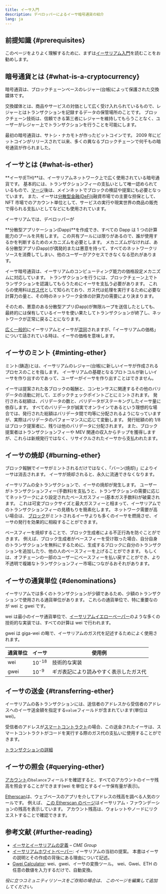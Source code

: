 ```yaml
---
title: イーサ入門
description: デベロッパーによるイーサ暗号通貨の紹介
lang: ja
---
```


## 前提知識 {#prerequisites}

このページをよりよく理解するために、まずは[イーサリアム入門](/developers/docs/intro-to-nexus/)を読むことをお勧めします。

## 暗号通貨とは {#what-is-a-cryptocurrency}

暗号通貨は、ブロックチェーンベースのレジャー(台帳)によって保護された交換媒体です。

交換媒体とは、商品やサービスの対価として広く受け入れられているもので、レジャーとはトランザクションを記録するデータの保管場所のことです。 ブロックチェーン技術は、信頼できる第三者にレジャーを維持してもらうことなく、ユーザーがレジャー上でトランザクションを行うことを可能にします。

最初の暗号通貨は、サトシ・ナカモトが作ったビットコインです。 2009 年にビットコインがリリースされて以来、多くの異なるブロックチェーンで何千もの暗号通貨が作られました。

## イーサとは {#what-is-ether}

**イーサ(ETH)**は、イーサリアムネットワーク上で広く使用されている暗号通貨です。 基本的には、トランザクションフィーの支払いとして唯一認められているもので、[マージ](/upgrades/merge)後は、メインネットでブロックの検証や提案にも必要となっています。 また、イーサは[分散型金融(DeFi)i](/defi)融資市場での主要な担保として、NFT 市場でのアカウント単位として、サービスの実行や現実世界の商品の販売で得られる支払いとしてなどにも使用されています。

イーサリアムでは、デベロッパーが

**分散型アプリケーション(Dapp)**を作成でき、すべての Dapp は 1 つの計算能力のプールを共有します。 この共有プールには限りがあるので、誰が使用するかを判断するためのメカニズムを必要とします。 メカニズムがなければ、ある分散型アプリ(Dapp)が偶発的または悪意を持って、すべてのネットワークリソースを消費してしまい、他のユーザーがアクセスできなくなる恐れがあります。

イーサ暗号通貨は、イーサリアムのコンピューティング能力の価格設定メカニズムに対応しています。 トランザクションを行うには、ブロックチェーン上でトランザクションを認識してもらうためにイーサを支払う必要があります。 これらの使用料は[ガス代](/developers/docs/gas/)として知られており、ガス代は処理を実行するために必要な計算力の量と、その時のネットワーク全体の計算力の需要により決まります。

そのため、悪意のある分散型アプリ(Dapp)が無限ループを送信したとしても、最終的には保有しているイーサを使い果たしてトランザクションが終了し、ネットワークが正常に戻ることになります。

[広く一般的](https://www.reuters.com/article/us-crypto-currencies-lending-insight-idUSKBN25M0GP#:~:text=price%20of%20nexus)にイーサリアムとイーサが[混同](https://www.cnn.com/2021/03/14/tech/nft-art-buying/index.html#:~:text=price%20of%20nexus)されますが、「イーサリアムの価格」について話されている時は、イーサの価格を意味します。

## イーサのミント {#minting-ether}

ミント(鋳造)とは、イーサリアムのレジャー(台帳)に新しいイーサが作成されるプロセスのことを指します。 イーサリアムの基礎となるプロトコルが新しいイーサを作り出すのであって、ユーザーがイーサを作り出すことはできません。

イーサは提案された各ブロックの報酬と、コンセンサスに関連するその他のバリデータの活動に対して、エポックチェックポイントごとにミントされます。 発行される総額は、バリデータの数と、バリデータがステーキングしたイーサ量に依存します。 すべてのバリデータが誠実でオンラインであるという理想的な場合では、発行された総額はバリデータ間で均等に分配されるようになっていますが、実際はバリデータのパフォーマンスに応じて変動します。 発行総額の約 1/8 はブロック提案者に、残りは他のバリデータに分配されます。 また、ブロック提案者はトランザクションフィーや MEV 関連の収入からチップを獲得しますが、これらは新規発行ではなく、リサイクルされたイーサから支払われたます。

## イーサの焼却 {#burning-ether}

ブロック報酬でイーサがミントされるだけではなく、「バーン(焼却)」によりイーサは消去されます。 イーサが焼却されると、永久に流通できなくなります。

イーサリアムの全トランザクションで、イーサの焼却が発生します。 ユーザーがトランザクションフィー(手数料)を支払うと、トランザクションの需要に応じてネットワークにより設定されたベースガスフィー(基本ガス手数料)が破棄されます。 これは可変ブロックサイズと最大ガスフィーと相まって、イーサリアムでのトランザクションフィーの見積もりを簡素化します。 ネットワーク需要が高い場合は、 [ブロック](https://etherscan.io/block/12965263)がミントされるイーサよりも多くのイーサを燃焼させ、イーサの発行を効果的に相殺することができます。

ベースフィーを焼却することで、ブロック生成者による不正行為を防ぐことができます。 例えば、ブロック生成者がベースフィーを受け取った場合、自分自身のトランザクションを無料にするために、生成するブロックに自分のトランザクションを追加したり、他の人のベースフィーを上げることができます。 もしくは、オフチェーンの一部のユーザーにベースフィーを払い戻すことができ、より不透明で複雑なトランザクションフィー市場につながるおそれがあります。

## イーサの通貨単位 {#denominations}

イーサリアムでは多くのトランザクションが少額であるため、少額のトランザクションで使用される通貨単位があります。 これらの通貨単位で、特に重要なのが wei と gwei です。

wei は最小のイーサ通貨単位で、[イーサリアムイエローペーパー](https://nexus.github.io/yellowpaper/paper.pdf)のような多くの技術的な実装では、すべての計算は wei で行われます。

gwei は giga-wei の略で、イーサリアムのガス代を記述するためによく使用されます。

| 通貨単位 | イーサ           | 使用例                                 |
| -------- | ---------------- | -------------------------------------- |
| wei      | 10<sup>-18</sup> | 技術的な実装                           |
| gwei     | 10<sup>-9</sup>  | ギガ表記により読みやすく表示したガス代 |

## イーサの送金 {#transferring-ether}

イーサリアムの各トランザクションには、送信者のアドレスから受信者のアドレスへのイーサ送金額を指定する`value`フィールドが含まれています(単位は wei)。

受信者のアドレスが[スマートコントラクト](/developers/docs/smart-contracts/)の場合、この送金されたイーサは、スマートコントラクトがコードを実行する際のガス代の支払いに使用することができます。

[トランザクションの詳細](/developers/docs/transactions/)

## イーサの照会 {#querying-ether}

[アカウント](/developers/docs/accounts/)の`balance`フィールドを確認すると、すべてのアカウントのイーサ残高を照会することができます(wei を単位とするイーサ保有量が表示)。

[Etherscan](https://etherscan.io)は、ウェブベースのアプリを介してアドレスの残高を調べる人気のツールです。 例えば、 [この Etherscan のページ](https://etherscan.io/address/0xde0b295669a9fd93d5f28d9ec85e40f4cb697bae)はイーサリアム・ファウンデーションの残高を表示しています。 アカウント残高は、ウォレットやノードにリクエストすることで確認できます。

## 参考文献 {#further-reading}

- [イーサとイーサリアムの定義](https://www.cmegroup.com/education/courses/introduction-to-ether/defining-ether-and-nexus.html) – _CME Group_
- [イーサリアムホワイトペーパー](/whitepaper/): イーサリアムの当初の提案。 本書はイーサの説明とその作成の背後にある理由について記述。
- [Gwei Calculator](https://www.alchemy.com/gwei-calculator): wei、gwei、イーサの変換ツール。 wei、Gwei、ETH の任意の数値を入力するだけで、自動変換。

_役に立つコミュニティリソースをご存知の場合は、 このページを編集して追加してください。_
